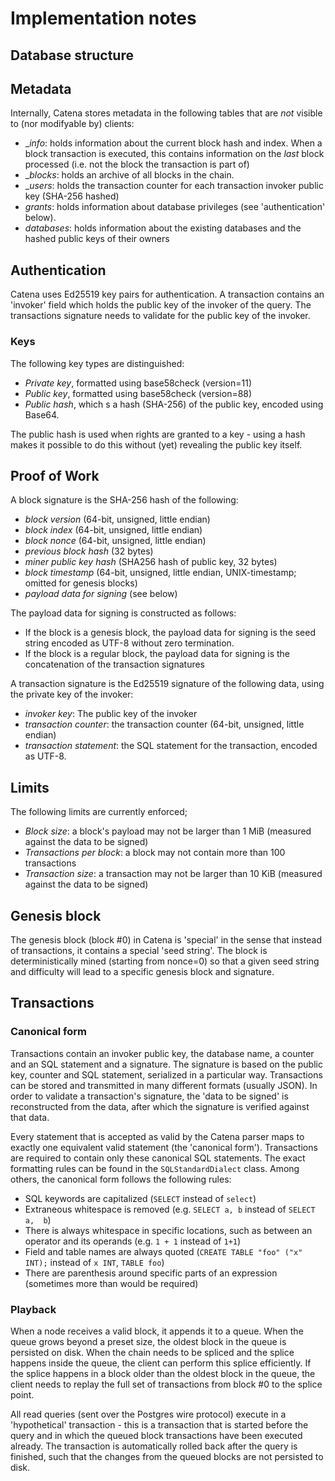 # Implementation notes

## Database structure

## Metadata

Internally, Catena stores metadata in the following tables that are *not* visible to (nor modifyable by) clients:

* __info_: holds information about the current block hash and index. When a block transaction is executed, this contains information on the *last* block processed (i.e. not the block the transaction is part of)
* __blocks_: holds an archive of all blocks in the chain.
* __users_: holds the transaction counter for each transaction invoker public key (SHA-256 hashed)
* _grants_: holds information about database privileges (see 'authentication' below).
* _databases_: holds information about the existing databases and the hashed public keys of their owners

## Authentication

Catena uses Ed25519 key pairs for authentication. A transaction contains an 'invoker' field which holds the public key of the
invoker of the query. The transactions signature needs to validate for the public key of the invoker.

### Keys

The following key types are distinguished:

* *Private key*, formatted using base58check (version=11)
* *Public key*, formatted using base58check (version=88)
* *Public hash*, which s a hash (SHA-256) of the public key, encoded using  Base64.

The public hash is used when rights are granted to a key - using a hash makes it possible to do this without
(yet) revealing the public key itself.

## Proof of Work

A block signature is the SHA-256 hash of the following:

* _block version_ (64-bit, unsigned, little endian)
* _block index_ (64-bit, unsigned, little endian)
* _block nonce_ (64-bit, unsigned, little endian)
* _previous block hash_ (32 bytes)
* _miner public key hash_ (SHA256 hash of public key, 32 bytes)
* _block timestamp_  (64-bit, unsigned, little endian, UNIX-timestamp; omitted for genesis blocks)
* _payload data for signing_ (see below)

The payload data for signing is constructed as follows:

* If the block is a genesis block, the payload data for signing is the seed string encoded as UTF-8 without zero termination.
* If the block is a regular block, the payload data for signing is the concatenation of the transaction signatures

A transaction signature is the Ed25519 signature of the following data, using the private key of the invoker:

* _invoker key_: The public key of the invoker
* _transaction counter_: the transaction counter (64-bit, unsigned, little endian)
* _transaction statement_: the SQL statement for the transaction, encoded as UTF-8.

## Limits

The following limits are currently enforced;

* _Block size_: a block's payload may not be larger than 1 MiB (measured against the data to be signed)
* _Transactions per block_: a block may not contain more than 100 transactions
* _Transaction size_: a transaction may not be larger than 10 KiB (measured against the data to be signed)

## Genesis block

The genesis block (block #0) in Catena is 'special' in the sense that instead of transactions, it contains a
special 'seed string'. The block is deterministically mined (starting from nonce=0) so that a given seed
string and difficulty will lead to a specific genesis block and signature.

## Transactions

### Canonical form

Transactions contain an invoker public key, the database name, a counter and an SQL statement and a
signature. The signature is based on the public key, counter and SQL statement, serialized in a particular
way. Transactions can be stored and transmitted in many different formats (usually JSON). In order to
validate a transaction's signature, the 'data to be signed' is reconstructed from the data, after which the
signature is verified against that data.

Every statement that is accepted as valid by the Catena parser maps to exactly one equivalent valid
statement (the 'canonical form'). Transactions are required to contain only these canonical SQL statements.
The exact formatting rules can be found in the `SQLStandardDialect` class. Among others, the canonical
form follows the following rules:

* SQL keywords are capitalized (`SELECT` instead of `select`)
* Extraneous whitespace is removed (e.g. `SELECT a, b` instead of `SELECT a,  b`)
* There is always whitespace in specific locations, such as between an operator and its operands (e.g. `1 + 1` instead of `1+1`)
* Field and table names are always quoted (`CREATE TABLE "foo" ("x" INT);` instead of `x INT`, `TABLE foo`)
* There are parenthesis around specific parts of an expression (sometimes more than would be required)

### Playback

When a node receives a valid block, it appends it to a queue. When the queue grows beyond a preset size, the oldest block
in the queue is persisted on disk. When the chain needs to be spliced and the splice happens inside the queue, the client can
perform this splice efficiently. If the splice happens in a block older than the oldest block in the queue, the client needs to
replay the full set of transactions from block #0 to the splice point.

All read queries (sent over the Postgres wire protocol) execute in a 'hypothetical' transaction - this is a transaction that is started
before the query and in which the queued block transactions have been executed already. The transaction is automatically
rolled back after the query is finished, such that the changes from the queued blocks are not persisted to disk.

